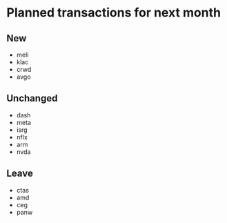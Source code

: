 # Planned transactions for next month

## New
+ meli
+ klac
+ crwd
+ avgo
## Unchanged
* dash
* meta
* isrg
* nflx
* arm
* nvda
## Leave
- ctas
- amd
- ceg
- panw